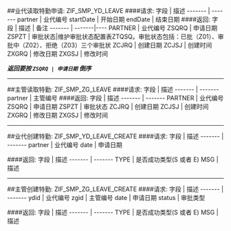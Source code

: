 ##业代读取特勤申请: ZIF_SMP_YD_LEAVE
####请求:
字段 | 描述
------- | -------
partner | 业代编号
startDate | 开始日期
endDate | 结束日期
####返回:
字段 | 描述 | 备注
------- | -------|----
PARTNER | 业代编号
ZSQRQ | 申请日期
ZSPZT | 审批状态|维护审批状态配置表ZTQSQ。审批状态包括：已批（Z01）、审批中（Z02）、拒绝（Z03）三个审批状
ZCJRQ | 创建日期
ZCJSJ | 创建时间
ZXGRQ | 修改日期
ZXGSJ | 修改时间

***返回要按 `ZSQRQ | 申请日期` 倒序***



------



##主管读取特勤: ZIF_SMP_ZG_LEAVE
####请求:
字段 | 描述
------- | -------
partner | 主管编号
####返回:
字段 | 描述
------- | -------
PARTNER | 业代编号
ZSQRQ | 申请日期
ZSPZT | 审批状态
ZCJRQ | 创建日期
ZCJSJ | 创建时间
ZXGRQ | 修改日期
ZXGSJ | 修改时间

------

##业代创建特勤: ZIF_SMP_YD_LEAVE_CREATE
####请求:
字段 | 描述
------- | -------
partner | 业代编号
date | 申请日期

####返回:
字段 | 描述
------- | -------
TYPE | 是否成功类型(S 或者 E)
MSG | 描述

------

##主管创建特勤: ZIF_SMP_ZG_LEAVE_CREATE
####请求:
字段 | 描述
------- | -------
ydid | 业代编号
zgid | 主管编号
date | 申请日期
status | 审批类型

####返回:
字段 | 描述
------- | -------
TYPE | 是否成功类型(S 或者 E)
MSG | 描述




